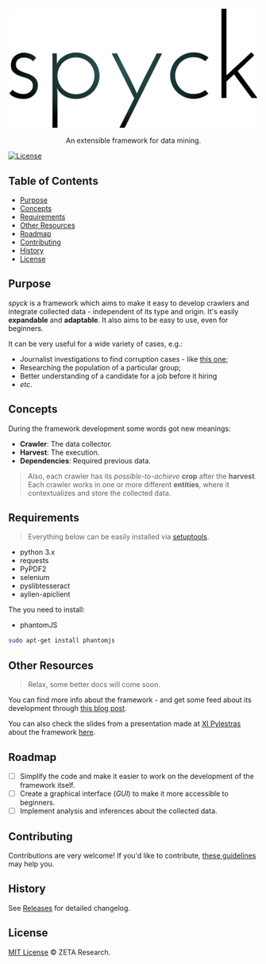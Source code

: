 <p align="center">
  <a href="">
    <img alt="Logo" src="resources/img/logo.png" width="500px">
  </a>
</p>

<p align="center">
  An extensible framework for data mining.
</p>

<p align="center">

  <a href="https://github.com/zetaresearch/spyck/blob/master/LICENSE.md"><img alt="License" src="https://img.shields.io/badge/license-MIT-green.svg?style=flat"></a>

</p>

## Table of Contents

- [Purpose](#purpose)
- [Concepts](#concepts)
- [Requirements](#requirements)
- [Other Resources](#other-resources)
- [Roadmap](#roadmap)
- [Contributing](#contributing)
- [History](#history)
- [License](#license)

## Purpose

*spyck* is a framework which aims to make it easy to develop crawlers and
integrate collected data - independent of its type and origin. It's easily
**expandable** and **adaptable**. It also aims to be easy to use, even for
beginners.

It can be very useful for a wide variety of cases, e.g.:

- Journalist investigations to find corruption cases - like [this one](http://g1.globo.com/jornal-nacional/noticia/2016/01/hospital-do-rj-tem-medico-no-plantao-que-nao-aparece-para-trabalhar.html);
- Researching the population of a particular group;
- Better understanding of a candidate for a job before it hiring
- *etc.*

## Concepts

During the framework development some words got new meanings:

- **Crawler**: The data collector.
- **Harvest**: The execution.
- **Dependencies**: Required previous data.

> Also, each crawler has its *possible-to-achieve* **crop** after the
**harvest**. Each crawler works in one or more different **entities**, where it
contextualizes and store the collected data.

## Requirements

> Everything below can be easily installed via
[setuptools](https://pypi.python.org/pypi/setuptools).

- python 3.x
- requests
- PyPDF2
- selenium
- pyslibtesseract
- aylien-apiclient

The you need to install:

- phantomJS

```sh
sudo apt-get install phantomjs
```

## Other Resources

> Relax, some better docs will come soon.

You can find more info about the framework - and get some feed about its
development through [this blog post](http://macalogs.com.br/spyck-apresentacao-do-framework-de-mineracao-de-dados/).

You can also check the slides from a presentation made at [XI Pylestras](http://pylestras.org/evento/xi-pylestras/)
about the framework [here](http://zetaresearch.github.io/talks/spyck.pdf).

## Roadmap

- [ ] Simplify the code and make it easier to work on the development of the
framework itself.
- [ ] Create a graphical interface (*GUI*) to make it more accessible to
beginners.
- [ ] Implement analysis and inferences about the collected data.

## Contributing

Contributions are very welcome! If you'd like to contribute,
[these guidelines](CONTRIBUTING.md) may help you.

## History

See [Releases](https://github.com/zetaresearch/spyck/releases) for detailed changelog.

## License

[MIT License](LICENSE.md) © ZETA Research.
